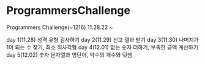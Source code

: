# ProgrammersChallenge
Programmers Challenge(~1216)
11.28.22 ~ 

day 1(11.28) 성격 유형 검사하기
day 2(11.29) 신고 결과 받기
day 3(11.30) 나머지가 1이 되는 수 찾기, 최소 직사각형
day 4(12.01) 없는 숫자 더하기, 부족한 금액 계산하기
day 5(12.02) 숫자 문자열과 영단어, 약수의 개수와 덧셈
